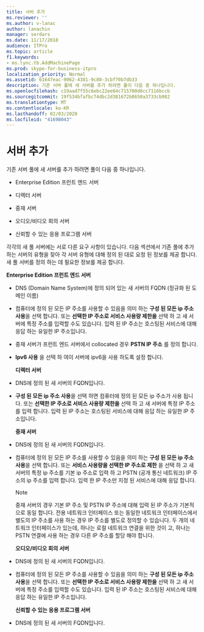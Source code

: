 ```yaml
---
title: 서버 추가
ms.reviewer: ''
ms.author: v-lanac
author: lanachin
manager: serdars
ms.date: 11/17/2018
audience: ITPro
ms.topic: article
f1.keywords:
- ms.lync.tb.AddMachinePage
ms.prod: skype-for-business-itpro
localization_priority: Normal
ms.assetid: 61647eac-9062-4381-9c80-3cbf70b7db33
description: 기존 서버 풀에 새 서버를 추가 하려면 풀이 다음 중 하나입니다.
ms.openlocfilehash: c19aad7f55c6ebc22ee64c715700d8cc7116bccb
ms.sourcegitcommit: 19f534bfafbc74dbc2d381672b0650a3733cb982
ms.translationtype: MT
ms.contentlocale: ko-KR
ms.lasthandoff: 02/03/2020
ms.locfileid: "41698043"
---
```

# <a name="add-server"></a>서버 추가
 
기존 서버 풀에 새 서버를 추가 하려면 풀이 다음 중 하나입니다.
  
- Enterprise Edition 프런트 엔드 서버
    
- 디렉터 서버
    
- 중재 서버
    
- 오디오/비디오 회의 서버
    
- 신뢰할 수 있는 응용 프로그램 서버
    
각각의 새 풀 서버에는 서로 다른 요구 사항이 있습니다. 다음 섹션에서 기존 풀에 추가 하는 서버의 유형을 찾아 각 서버 유형에 대해 정의 된 대로 요청 된 정보를 제공 합니다. 새 풀 서버를 정의 하는 데 필요한 정보를 제공 합니다.
  
 **Enterprise Edition 프런트 엔드 서버**
  
- DNS (Domain Name System)에 정의 되어 있는 새 서버의 FQDN (정규화 된 도메인 이름)
    
- 컴퓨터에 정의 된 모든 IP 주소를 사용할 수 있음을 의미 하는 **구성 된 모든 ip 주소 사용**을 선택 합니다. 또는 **선택한 IP 주소로 서비스 사용량 제한을** 선택 하 고 새 서버에 특정 주소를 입력할 수도 있습니다. 입력 된 IP 주소는 호스팅된 서비스에 대해 응답 하는 유일한 IP 주소입니다.
    
- 중재 서버가 프런트 엔드 서버에서 collocated 경우 **PSTN IP 주소** 를 정의 합니다.
    
- **Ipv6 사용** 을 선택 하 여이 서버에 ipv6을 사용 하도록 설정 합니다.
    
  **디렉터 서버**
  
- DNS에 정의 된 새 서버의 FQDN입니다.
    
- **구성 된 모든 ip 주소 사용**을 선택 하면 컴퓨터에 정의 된 모든 ip 주소가 사용 됩니다. 또는 **선택한 IP 주소로 서비스 사용량 제한을** 선택 하 고 새 서버에 특정 IP 주소를 입력 합니다. 입력 된 IP 주소는 호스팅된 서비스에 대해 응답 하는 유일한 IP 주소입니다.
    
  **중재 서버**
  
- DNS에 정의 된 새 서버의 FQDN입니다.
    
- 컴퓨터에 정의 된 모든 IP 주소를 사용할 수 있음을 의미 하는 **구성 된 모든 ip 주소 사용**을 선택 합니다. 또는 **서비스 사용량을 선택한 IP 주소로 제한** 을 선택 하 고 새 서버의 특정 ip 주소를 기본 ip 주소로 입력 하 고 PSTN (공개 통신 네트워크) IP 주소의 ip 주소를 입력 합니다. 입력 한 IP 주소만 지정 된 서비스에 대해 응답 합니다.
    
    > [!NOTE]
    > 중재 서버의 경우 기본 IP 주소 및 PSTN IP 주소에 대해 입력 된 IP 주소가 기본적으로 동일 합니다. 전용 네트워크 인터페이스 또는 동일한 네트워크 인터페이스에서 별도의 IP 주소를 사용 하는 경우 IP 주소를 별도로 정의할 수 있습니다. 두 개의 네트워크 인터페이스가 있는데, 하나는 로컬 네트워크 연결을 위한 것이 고, 하나는 PSTN 연결에 사용 하는 경우 다른 IP 주소를 할당 해야 합니다. 
  
  **오디오/비디오 회의 서버**
  
- DNS에 정의 된 새 서버의 FQDN입니다.
    
- 컴퓨터에 정의 된 모든 IP 주소를 사용할 수 있음을 의미 하는 **구성 된 모든 ip 주소 사용**을 선택 합니다. 또는 **선택한 IP 주소로 서비스 사용량 제한을** 선택 하 고 새 서버에 특정 주소를 입력할 수도 있습니다. 입력 된 IP 주소는 호스팅된 서비스에 대해 응답 하는 유일한 IP 주소입니다.
    
  **신뢰할 수 있는 응용 프로그램 서버**
  
- DNS에 정의 된 새 서버의 FQDN입니다.
    


